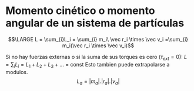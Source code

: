 # Momento cinético o momento angular de un sistema de partículas

$$\LARGE L = \sum_{i}L_i = \sum_{i} m_i\ \vec r_i \times \vec v_i =\sum_{i} m_i(\vec r_i \times \vec v_i)$$

Si no hay fuerzas externas o si la suma de sus torques es cero ($\tau_{ext} = 0$):
$L = \sum_{i}L_i = L_1 + L_2 + L_3 + ...$ = const
Esto tambien puede extrapolarse a modulos. 
$$L_a = |m_a|.|r_a|.|v_a| $$